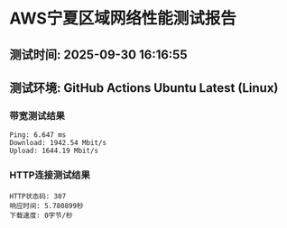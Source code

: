 # AWS宁夏区域网络性能测试报告
## 测试时间: 2025-09-30 16:16:55
## 测试环境: GitHub Actions Ubuntu Latest (Linux)

### 带宽测试结果
```
Ping: 6.647 ms
Download: 1942.54 Mbit/s
Upload: 1644.19 Mbit/s
```

### HTTP连接测试结果
```
HTTP状态码: 307
响应时间: 5.780899秒
下载速度: 0字节/秒
```

